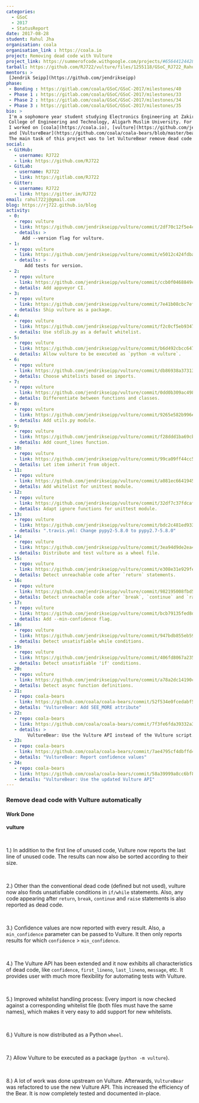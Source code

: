 ```yaml
---
categories:
  - GSoC
  - 2017
  - StatusReport
date: 2017-08-28
student: Rahul Jha
organisation: coala
organisation_link : https://coala.io
project: Removing dead code with Vulture
project_link: https://summerofcode.withgoogle.com/projects/#6564412442804224
tarball: https://github.com/RJ722/vulture/files/1255118/GSoC_RJ722_Rahul_Jha.tar.gz
mentors: >
 [Jendrik Seipp](https://github.com/jendrikseipp)
phase:
 - Bonding : https://gitlab.com/coala/GSoC/GSoC-2017/milestones/40
 - Phase 1 : https://gitlab.com/coala/GSoC/GSoC-2017/milestones/33
 - Phase 2 : https://gitlab.com/coala/GSoC/GSoC-2017/milestones/34
 - Phase 3 : https://gitlab.com/coala/GSoC/GSoC-2017/milestones/35
bio: >
 I'm a sophomore year student studying Electronics Engineering at Zakir Hussain
 College of Engineering and Technology, Aligarh Muslim University. For GSoC,
 I worked on [coala](https://coala.io), [vulture](https://github.com/jendrikseipp/vulture)
 and [VultureBear](https://github.com/coala/coala-bears/blob/master/bears/python/VultureBear.py).
 The main task of this project was to let VultureBear remove dead code automatically.
social:
 - GitHub:
   - username: RJ722
   - link: https://github.com/RJ722
 - GitLab:
   - username: RJ722
   - link: https://gitlab.com/RJ722
 - Gitter:
   - username: RJ722
   - link: https://gitter.im/RJ722
email: rahul722j@gmail.com
blog: https://rj722.github.io/blog
activity:
 - 0:
   - repo: vulture
   - link: https://github.com/jendrikseipp/vulture/commit/2df70c12f5e4c9677098bc42f78eec2c4c839f02
   - details: >
      Add --version flag for vulture.
 - 1:
   - repo: vulture
   - link: https://github.com/jendrikseipp/vulture/commit/e5012c424fdba1a6aa0b5da8e9befdf2e98e0fc9
   - details: > 
       Add tests for version.
 - 2:
   - repo: vulture
   - link: https://github.com/jendrikseipp/vulture/commit/ccb0f0468849c27c14adf25a81a23f63161b0ed4
   - details: Add appveyor CI.
 - 3:
   - repo: vulture
   - link: https://github.com/jendrikseipp/vulture/commit/7e41b08cbc7ef3a4076ee84c749a9a8058ed6e0c
   - details: Ship vulture as a package.
 - 4:
   - repo: vulture
   - link: https://github.com/jendrikseipp/vulture/commit/f2c0cf5eb9347e6a983362e80eb029ceb31901d3
   - details: Use stdlib.py as a default whitelist.
 - 5:
   - repo: vulture
   - link: https://github.com/jendrikseipp/vulture/commit/b6d492cbcc647671950a0aca38dd88345dbc3aef
   - details: Allow vulture to be executed as `python -m vulture`.
 - 6:
   - repo: vulture
   - link: https://github.com/jendrikseipp/vulture/commit/db86938a37313d47efef2a672d4b9c244a268200
   - details: Choose whitelists based on imports.
 - 7:
   - repo: vulture
   - link: https://github.com/jendrikseipp/vulture/commit/0dd0b309ac4986939232ab15e01615e9552a70ec
   - details: Differentiate between functions and classes.
 - 8:
   - repo: vulture
   - link: https://github.com/jendrikseipp/vulture/commit/9265e582b996e9958028369bc31ad534e6ee1432
   - details: Add utils.py module.
 - 9:
   - repo: vulture
   - link: https://github.com/jendrikseipp/vulture/commit/f28ddd1ba69cb1f48b0d2c0babb4211e61236438
   - details: Add count_lines function.
 - 10:
   - repo: vulture
   - link: https://github.com/jendrikseipp/vulture/commit/99ca09ff44cc5b75a6911bdae3416933e8d83c35
   - details: Let item inherit from object.
 - 11:
   - repo: vulture
   - link: https://github.com/jendrikseipp/vulture/commit/a081ec66419457708405f6a58b36562cc419dcaf
   - details: Add whitelist for unittest module.
 - 12:
   - repo: vulture
   - link: https://github.com/jendrikseipp/vulture/commit/32df7c37fdcaff6143cfa0c4e601561daa04e9ef
   - details: Adapt ignore functions for unittest module.
 - 13:
   - repo: vulture
   - link: https://github.com/jendrikseipp/vulture/commit/bdc2c481ed933214d26b746d228759c1b429bf7a
   - details: ".travis.yml: Change pypy2-5.8.0 to pypy2.7-5.8.0"
 - 14:
   - repo: vulture
   - link: https://github.com/jendrikseipp/vulture/commit/3ea94d9de2ea469184cbae6e08a1b3f98c2802e9
   - details: Distribute and test vulture as a wheel file.
 - 15:
   - repo: vulture
   - link: https://github.com/jendrikseipp/vulture/commit/e308e31e929fef98b3cd317839b26b9b88d49fbb
   - details: Detect unreachable code after `return` statements.
 - 16:
   - repo: vulture
   - link: https://github.com/jendrikseipp/vulture/commit/982195008fbd55b08552789f2de76bfb43860af4
   - details: Detect unreachable code after `break`, `continue` and `raise`.
 - 17:
   - repo: vulture
   - link: https://github.com/jendrikseipp/vulture/commit/bcb79135fed8dfaeede616577c82b0bf87ec2684
   - details: Add --min-confidence flag.
 - 18:
   - repo: vulture
   - link: https://github.com/jendrikseipp/vulture/commit/947bdb855eb596800ed05a38f24c65c2f96ec343
   - details: Detect unsatisfiable while conditions.
 - 19:
   - repo: vulture
   - link: https://github.com/jendrikseipp/vulture/commit/406fd8067a23549cdb3b9cd7344b7ab8e0e47b47
   - details: Detect unsatisfiable 'if' conditions.
 - 20:
   - repo: vulture
   - link: https://github.com/jendrikseipp/vulture/commit/a78a2dc14190c076bc5b9ea4cc960122480e0bd0
   - details: Detect async function definitions.
 - 21:
   - repo: coala-bears
   - link: https://github.com/coala/coala-bears/commit/52f534e0fcedabf561c0a35dbd27a195d031ff30
   - details: "VultureBear: Add SEE_MORE attribute"
 - 22:
   - repo: coala-bears
   - link: https://github.com/coala/coala-bears/commit/7f3fe6fda39332a380762c36ba800516f14a0694
   - details: >
        VultureBear: Use the Vulture API instead of the Vulture script.
 - 23:
   - repo: coala-bears
   - link: https://github.com/coala/coala-bears/commit/7ae4795cf4dbffd4af4ff4c0349063a0639e27e8
   - details: "VultureBear: Report confidence values"
 - 24:
   - repo: coala-bears
   - link: https://github.com/coala/coala-bears/commit/58a39999a8cc6bf8cf1ce28c5c0745ce39bb8aa0
   - details: "VultureBear: Use the updated Vulture API"
---
```


### Remove dead code with Vulture automatically

#### Work Done

**vulture**

<br>

1.) In addition to the first line of unused code, Vulture now reports the last 
line of unused code. The results can now also be sorted according to their size.

<br>

2.) Other than the conventional dead code (defined but not used), vulture 
now also finds unsatisfiable conditions in `if/while` statements. Also,
any code appearing after `return`, `break`, `continue` and `raise` statements 
is also reported as dead code.

<br>

3.) Confidence values are now reported with every result. Also, a 
`min_confidence` parameter can be passed to Vulture. It then only reports 
results for which `confidence` > `min_confidence`.

<br>

4.) The Vulture API has been extended and it now exhibits all characteristics 
of dead code, like `confidence`, `first_lineno`, `last_lineno`, `message`, etc. 
It provides user with much more flexibility for automating tests with Vulture.

<br>

5.) Improved whitelist handling process: Every import is now checked
against a corresponding whitelist file (both files must have the same
names), which makes it very easy to add support for new whitelists.

<br>

6.) Vulture is now distributed as a Python `wheel`.

<br>

7.) Allow Vulture to be executed as a package (`python -m vulture`).

<br>

8.) A lot of work was done upstream on Vulture. Afterwards, `VultureBear`
    was refactored to use the new Vulture API. This increased the efficiency
    of the Bear. It is now completely tested and documented in-place.

<br>

